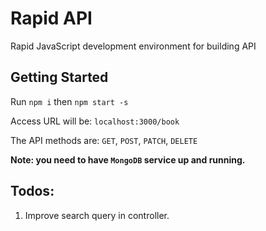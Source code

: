 # Rapid API

Rapid JavaScript development environment for building API

## Getting Started

Run `npm i` then `npm start -s`

Access URL will be: `localhost:3000/book`

The API methods are: `GET`, `POST`, `PATCH`, `DELETE`

**Note: you need to have `MongoDB` service up and running.**

## Todos:
1. Improve search query in controller.
